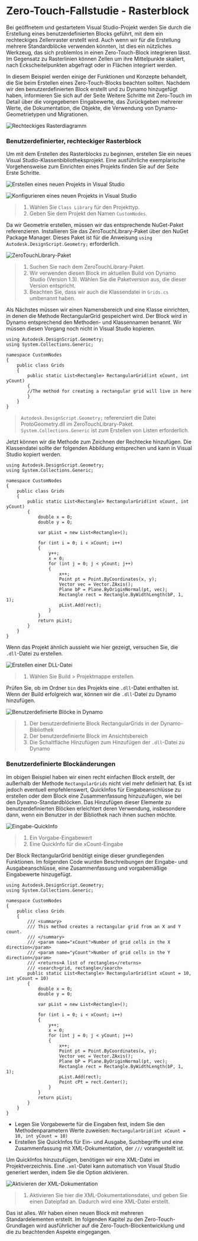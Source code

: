 # Zero-Touch-Fallstudie - Rasterblock

Bei geöffnetem und gestartetem Visual Studio-Projekt werden Sie durch die Erstellung eines benutzerdefinierten Blocks geführt, mit dem ein rechteckiges Zellenraster erstellt wird. Auch wenn wir für die Erstellung mehrere Standardblöcke verwenden könnten, ist dies ein nützliches Werkzeug, das sich problemlos in einen Zero-Touch-Block integrieren lässt. Im Gegensatz zu Rasterlinien können Zellen um ihre Mittelpunkte skaliert, nach Eckscheitelpunkten abgefragt oder in Flächen integriert werden.

In diesem Beispiel werden einige der Funktionen und Konzepte behandelt, die Sie beim Erstellen eines Zero-Touch-Blocks beachten sollten. Nachdem wir den benutzerdefinierten Block erstellt und zu Dynamo hinzugefügt haben, informieren Sie sich auf der Seite Weitere Schritte mit Zero-Touch im Detail über die vorgegebenen Eingabewerte, das Zurückgeben mehrerer Werte, die Dokumentation, die Objekte, die Verwendung von Dynamo-Geometrietypen und Migrationen.

![Rechteckiges Rasterdiagramm](images/cover-image.jpg)

### Benutzerdefinierter, rechteckiger Rasterblock <a href="#custom-rectangular-grid-node" id="custom-rectangular-grid-node"></a>

Um mit dem Erstellen des Rasterblocks zu beginnen, erstellen Sie ein neues Visual Studio-Klassenbibliotheksprojekt. Eine ausführliche exemplarische Vorgehensweise zum Einrichten eines Projekts finden Sie auf der Seite Erste Schritte.

![Erstellen eines neuen Projekts in Visual Studio](images/vs-new-project-1.jpg)

![Konfigurieren eines neuen Projekts in Visual Studio](images/vs-new-project-2.jpg)

> 1. Wählen Sie `Class Library` für den Projekttyp.
> 2. Geben Sie dem Projekt den Namen `CustomNodes`.

Da wir Geometrie erstellen, müssen wir das entsprechende NuGet-Paket referenzieren. Installieren Sie das ZeroTouchLibrary-Paket über den NuGet Package Manager. Dieses Paket ist für die Anweisung `using Autodesk.DesignScript.Geometry;` erforderlich.

![ZeroTouchLibrary-Paket](images/vs-nugetpackage.jpg)

> 1. Suchen Sie nach dem ZeroTouchLibrary-Paket.
> 2. Wir verwenden diesen Block im aktuellen Build von Dynamo Studio (Version 1.3). Wählen Sie die Paketversion aus, die dieser Version entspricht.
> 3. Beachten Sie, dass wir auch die Klassendatei in `Grids.cs` umbenannt haben.

Als Nächstes müssen wir einen Namensbereich und eine Klasse einrichten, in denen die Methode RectangularGrid gespeichert wird. Der Block wird in Dynamo entsprechend den Methoden- und Klassennamen benannt. Wir müssen diesen Vorgang noch nicht in Visual Studio kopieren.

```
using Autodesk.DesignScript.Geometry;
using System.Collections.Generic;

namespace CustomNodes
{
    public class Grids
    {
        public static List<Rectangle> RectangularGrid(int xCount, int yCount)
        {
        //The method for creating a rectangular grid will live in here
        }
    }
}
```

> `Autodesk.DesignScript.Geometry;` referenziert die Datei ProtoGeometry.dll im ZeroTouchLibrary-Paket. `System.Collections.Generic` ist zum Erstellen von Listen erforderlich.

Jetzt können wir die Methode zum Zeichnen der Rechtecke hinzufügen. Die Klassendatei sollte der folgenden Abbildung entsprechen und kann in Visual Studio kopiert werden.

```
using Autodesk.DesignScript.Geometry;
using System.Collections.Generic;

namespace CustomNodes
{
    public class Grids
    {
        public static List<Rectangle> RectangularGrid(int xCount, int yCount)
        {
            double x = 0;
            double y = 0;

            var pList = new List<Rectangle>();

            for (int i = 0; i < xCount; i++)
            {
                y++;
                x = 0;
                for (int j = 0; j < yCount; j++)
                {
                    x++;
                    Point pt = Point.ByCoordinates(x, y);
                    Vector vec = Vector.ZAxis();
                    Plane bP = Plane.ByOriginNormal(pt, vec);
                    Rectangle rect = Rectangle.ByWidthLength(bP, 1, 1);
                    pList.Add(rect);
                }
            }
            return pList;
        }
    }
}
```

Wenn das Projekt ähnlich aussieht wie hier gezeigt, versuchen Sie, die `.dll`-Datei zu erstellen.

![Erstellen einer DLL-Datei](images/vs-grids.jpg)

> 1. Wählen Sie Build > Projektmappe erstellen.

Prüfen Sie, ob im Ordner `bin` des Projekts eine `.dll`-Datei enthalten ist. Wenn der Build erfolgreich war, können wir die `.dll`-Datei zu Dynamo hinzufügen.

![Benutzerdefinierte Blöcke in Dynamo](images/RectangularGrid-Dynamo.jpg)

> 1. Der benutzerdefinierte Block RectangularGrids in der Dynamo-Bibliothek
> 2. Der benutzerdefinierte Block im Ansichtsbereich
> 3. Die Schaltfläche Hinzufügen zum Hinzufügen der `.dll`-Datei zu Dynamo

### Benutzerdefinierte Blockänderungen <a href="#custom-node-modifications" id="custom-node-modifications"></a>

Im obigen Beispiel haben wir einen recht einfachen Block erstellt, der außerhalb der Methode `RectangularGrids` nicht viel mehr definiert hat. Es ist jedoch eventuell empfehlenswert, QuickInfos für Eingabeanschlüsse zu erstellen oder dem Block eine Zusammenfassung hinzuzufügen, wie bei den Dynamo-Standardblöcken. Das Hinzufügen dieser Elemente zu benutzerdefinierten Blöcken erleichtert deren Verwendung, insbesondere dann, wenn ein Benutzer in der Bibliothek nach ihnen suchen möchte.

![Eingabe-QuickInfo](images/nodemodification.png)

> 1. Ein Vorgabe-Eingabewert
> 2. Eine QuickInfo für die xCount-Eingabe

Der Block RectangularGrid benötigt einige dieser grundlegenden Funktionen. Im folgenden Code wurden Beschreibungen der Eingabe- und Ausgabeanschlüsse, eine Zusammenfassung und vorgabemäßige Eingabewerte hinzugefügt.

```
using Autodesk.DesignScript.Geometry;
using System.Collections.Generic;

namespace CustomNodes
{
    public class Grids
    {
        /// <summary>
        /// This method creates a rectangular grid from an X and Y count.
        /// </summary>
        /// <param name="xCount">Number of grid cells in the X direction</param>
        /// <param name="yCount">Number of grid cells in the Y direction</param>
        /// <returns>A list of rectangles</returns>
        /// <search>grid, rectangle</search>
        public static List<Rectangle> RectangularGrid(int xCount = 10, int yCount = 10)
        {
            double x = 0;
            double y = 0;

            var pList = new List<Rectangle>();

            for (int i = 0; i < xCount; i++)
            {
                y++;
                x = 0;
                for (int j = 0; j < yCount; j++)
                {
                    x++;
                    Point pt = Point.ByCoordinates(x, y);
                    Vector vec = Vector.ZAxis();
                    Plane bP = Plane.ByOriginNormal(pt, vec);
                    Rectangle rect = Rectangle.ByWidthLength(bP, 1, 1);
                    pList.Add(rect);
                    Point cPt = rect.Center();
                }
            }
            return pList;
        }
    }
}
```

* Legen Sie Vorgabewerte für die Eingaben fest, indem Sie den Methodenparametern Werte zuweisen: `RectangularGrid(int xCount = 10, int yCount = 10)`
* Erstellen Sie QuickInfos für Ein- und Ausgabe, Suchbegriffe und eine Zusammenfassung mit XML-Dokumentation, der `///` vorangestellt ist.

Um QuickInfos hinzuzufügen, benötigen wir eine XML-Datei im Projektverzeichnis. Eine `.xml`-Datei kann automatisch von Visual Studio generiert werden, indem Sie die Option aktivieren.

![Aktivieren der XML-Dokumentation](images/vs-xml.jpg)

> 1. Aktivieren Sie hier die XML-Dokumentationsdatei, und geben Sie einen Dateipfad an. Dadurch wird eine XML-Datei erstellt.

Das ist alles. Wir haben einen neuen Block mit mehreren Standardelementen erstellt. Im folgenden Kapitel zu den Zero-Touch-Grundlagen wird ausführlicher auf die Zero-Touch-Blockentwicklung und die zu beachtenden Aspekte eingegangen.
